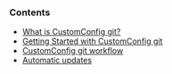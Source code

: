 <!-- post: -->


### Contents

*   [What is CustomConfig git?](#what-is-customconfig-git)
*   [Getting Started with CustomConfig git](#getting-started)
*   [CustomConfig git workflow](#workflow)
*   [Automatic updates](#automatic-updates)

